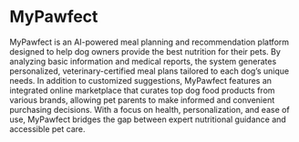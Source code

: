 # MyPawfect
MyPawfect is an AI-powered meal planning and recommendation platform designed to help dog owners provide the best nutrition for their pets. By analyzing basic information and medical reports, the system generates personalized, veterinary-certified meal plans tailored to each dog’s unique needs. In addition to customized suggestions, MyPawfect features an integrated online marketplace that curates top dog food products from various brands, allowing pet parents to make informed and convenient purchasing decisions. With a focus on health, personalization, and ease of use, MyPawfect bridges the gap between expert nutritional guidance and accessible pet care.
